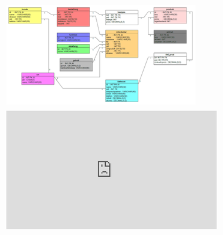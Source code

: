 ![Alt text](https://github.com/lukashecke/Lernskripte/blob/master/_Assets/datenbankschema_getraenkemarkt.png)

<iframe width="560" height="315" src="https://www.youtube.com/embed/z7-EmiKbEeE" title="YouTube video player" frameborder="0" allow="accelerometer; autoplay; clipboard-write; encrypted-media; gyroscope; picture-in-picture" allowfullscreen></iframe>
